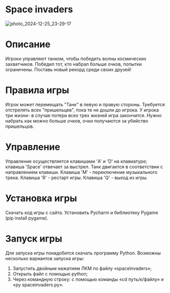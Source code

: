 # Space invaders
![photo_2024-12-25_23-29-17](https://github.com/user-attachments/assets/4daa6122-f65b-4b6d-835c-a763209006a9)
# Описание
Игроки управляют танком, чтобы победить волны космических захватчиков. Победил тот, кто набрал больше очков, попытки ограничены. Поставь новый рекорд среди своих друзей!
# Правила игры
Игрок может перемещать "Танк" в левую и правую стороны. Требуется отстрелять всех "пришельцев", пока те не дошли до игрока. У игрока три жизни- в случае потери всех трех жизней игра закончится. Нужно набрать как можно больше очков, очки получаются за убийство пришельцов.
# Управление
Управление осуществляется клавишами  'A' и 'D' на клавиатуре; клавиша 'Space' отвечает за выстрел. Танк двигается в соответствии с направлением клавиши.  Клавиша 'M' - переключение музыкального трека. Клавиша 'R' - рестарт игры. Клавиша 'Q' - выход из игры.
 # Установка игры 
Скачать код игры с сайта. Установить Pycharm и библиотеку Pygame (pip install pygame).
# Запуск игры
Для запуска игры понадобится скачать программу Python.
  Возможны несколько вариантов запуска игры:
  1. Запустить двойным нажатием ЛКМ по файлу «spaceinvaders»;
  2. Открыть файл с помощью python;
  3. Через командную строку: с помощью команды «cd путь/к/файлу» и «py spaceinvaders.py».
